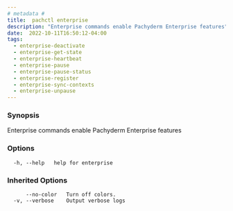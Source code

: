 ```yaml
---
# metadata # 
title:  pachctl enterprise
description: "Enterprise commands enable Pachyderm Enterprise features"
date:  2022-10-11T16:50:12-04:00
tags:
  - enterprise-deactivate
  - enterprise-get-state
  - enterprise-heartbeat
  - enterprise-pause
  - enterprise-pause-status
  - enterprise-register
  - enterprise-sync-contexts
  - enterprise-unpause
---
```


### Synopsis

Enterprise commands enable Pachyderm Enterprise features

### Options

```
  -h, --help   help for enterprise
```

### Inherited Options

```
      --no-color   Turn off colors.
  -v, --verbose    Output verbose logs
```

